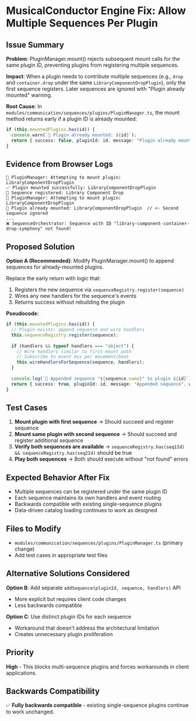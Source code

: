 # MusicalConductor Engine Fix: Allow Multiple Sequences Per Plugin

## Issue Summary

**Problem**: PluginManager.mount() rejects subsequent mount calls for the same plugin ID, preventing plugins from registering multiple sequences.

**Impact**: When a plugin needs to contribute multiple sequences (e.g., `drop` and `container.drop` under the same `LibraryComponentDropPlugin`), only the first sequence registers. Later sequences are ignored with "Plugin already mounted" warning.

**Root Cause**: In `modules/communication/sequences/plugins/PluginManager.ts`, the mount method returns early if a plugin ID is already mounted:

```typescript
if (this.mountedPlugins.has(id)) {
  console.warn(`🧠 Plugin already mounted: ${id}`);
  return { success: false, pluginId: id, message: "Plugin already mounted", reason: "already_mounted", warnings };
}
```

## Evidence from Browser Logs

```
🧠 PluginManager: Attempting to mount plugin: LibraryComponentDropPlugin
✅ Plugin mounted successfully: LibraryComponentDropPlugin
🎼 Sequence registered: Library Component Drop
🧠 PluginManager: Attempting to mount plugin: LibraryComponentDropPlugin
🧠 Plugin already mounted: LibraryComponentDropPlugin  // <- Second sequence ignored
...
❌ SequenceOrchestrator: Sequence with ID "library-component-container-drop-symphony" not found!
```

## Proposed Solution

**Option A (Recommended)**: Modify PluginManager.mount() to append sequences for already-mounted plugins.

Replace the early return with logic that:
1. Registers the new sequence via `sequenceRegistry.register(sequence)`
2. Wires any new handlers for the sequence's events
3. Returns success without rebuilding the plugin

**Pseudocode**:
```typescript
if (this.mountedPlugins.has(id)) {
  // Plugin exists: append sequence and wire handlers
  this.sequenceRegistry.register(sequence);
  
  if (handlers && typeof handlers === "object") {
    // Wire handlers similar to first-mount path
    // Subscribe to event bus per movement/beat
    this.wireHandlersForSequence(sequence, handlers);
  }
  
  console.log(`🎼 Appended sequence "${sequence.name}" to plugin ${id}`);
  return { success: true, pluginId: id, message: "Appended sequence", warnings };
}
```

## Test Cases

1. **Mount plugin with first sequence** → Should succeed and register sequence
2. **Mount same plugin with second sequence** → Should succeed and register additional sequence
3. **Verify both sequences are available** → `sequenceRegistry.has(seq1Id) && sequenceRegistry.has(seq2Id)` should be true
4. **Play both sequences** → Both should execute without "not found" errors

## Expected Behavior After Fix

- Multiple sequences can be registered under the same plugin ID
- Each sequence maintains its own handlers and event routing
- Backwards compatible with existing single-sequence plugins
- Data-driven catalog loading continues to work as designed

## Files to Modify

- `modules/communication/sequences/plugins/PluginManager.ts` (primary change)
- Add test cases in appropriate test files

## Alternative Solutions Considered

**Option B**: Add separate `addSequence(pluginId, sequence, handlers)` API
- More explicit but requires client code changes
- Less backwards compatible

**Option C**: Use distinct plugin IDs for each sequence
- Workaround that doesn't address the architectural limitation
- Creates unnecessary plugin proliferation

## Priority

**High** - This blocks multi-sequence plugins and forces workarounds in client applications.

## Backwards Compatibility

✅ **Fully backwards compatible** - existing single-sequence plugins continue to work unchanged.
